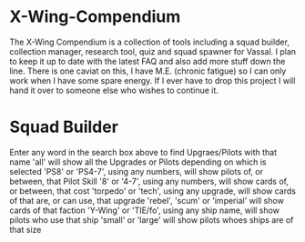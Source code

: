 # X-Wing-Compendium

The X-Wing Compendium is a collection of tools including a squad builder, collection manager, research tool, quiz and squad spawner for Vassal. I plan to keep it up to date with the latest FAQ and also add more stuff down the line. There is one caviat on this, I have M.E. (chronic fatigue) so I can only work when I have some spare energy. If I ever have to drop this project I will hand it over to someone else who wishes to continue it.

# Squad Builder




Enter any word in the search box above to find Upgraes/Pilots with that name
'all' will show all the Upgrades or Pilots depending on which is selected
'PS8' or 'PS4-7', using any numbers, will show pilots of, or between, that Pilot Skill
'8' or '4-7', using any numbers, will show cards of, or between, that cost
'torpedo' or 'tech', using any upgrade, will show cards of that are, or can use, that upgrade
'rebel', 'scum' or 'imperial' will show cards of that faction
'Y-Wing' or 'TIE/fo', using any ship name, will show pilots who use that ship
'small' or 'large' will show pilots whoes ships are of that size
